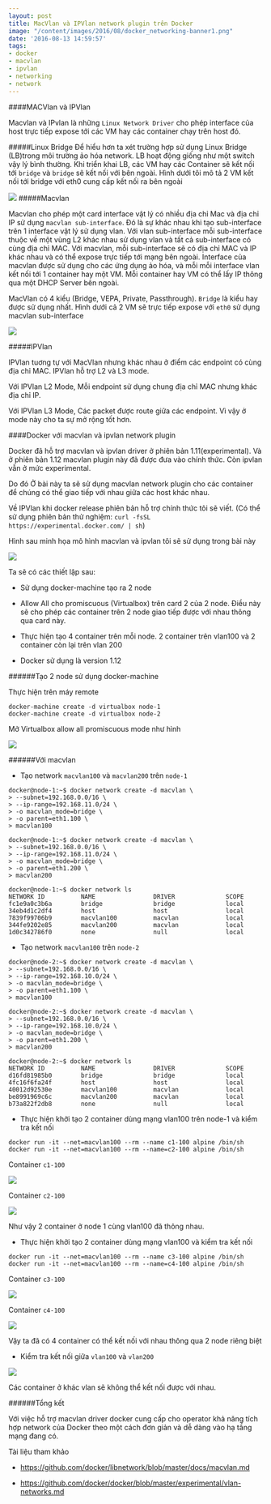 ```yaml
---
layout: post
title: MacVlan và IPVlan network plugin trên Docker
image: "/content/images/2016/08/docker_networking-banner1.png"
date: '2016-08-13 14:59:57'
tags:
- docker
- macvlan
- ipvlan
- networking
- network
---
```


####MACVlan và IPVlan

Macvlan và IPvlan là những `Linux Network Driver` cho phép interface của host trực tiếp expose tới các VM hay các container chạy trên host đó. 

#####Linux Bridge
Để hiểu hơn ta xét trường hợp sử dụng Linux Bridge (LB)trong môi trường ảo hóa network. LB hoạt động giống như một switch vậy lý bình thường. Khi triển khai LB, các VM hay các Container sẽ kết nối tới `bridge` và `bridge` sẽ kết nối với bên ngoài. Hình dưới tôi mô tả 2 VM kết nối tới bridge với eth0 cung cấp kết nối ra bên ngoài

<img src="http://i.imgur.com/Mbh9uv5.png">
#####Macvlan

Macvlan cho phép một card interface vật lý có nhiều địa chỉ Mac và địa chỉ IP sử dụng `macvlan sub-interface`. Đó là sự khác nhau khi tạo sub-interface trên 1 interface vật lý sử dụng vlan. Với vlan sub-interface mỗi sub-interface thuộc về một vùng L2 khác nhau sử dụng vlan và tất cả sub-interface có cùng địa chỉ MAC. Với macvlan, mỗi sub-interface sẽ có địa chỉ MAC và IP khác nhau và có thể expose trực tiếp tới mạng bên ngoài. Interface của macvlan được sử dụng cho các ứng dụng ảo hóa, và mỗi mỗi interface vlan kết nối tới 1 container hay một VM. Mỗi container hay VM có thể lấy IP thông qua một DHCP Server bên ngoài. 

MacVlan có 4 kiểu (Bridge, VEPA, Private, Passthrough). `Bridge` là kiểu hay được sử dụng nhất. 
Hình dưới cả 2 VM sẽ trực tiếp expose với `eth0` sử dụng macvlan sub-interface

<img src="http://i.imgur.com/WzpzXFs.png">

#####IPVlan

IPVlan tuơng tự với MacVlan nhưng khác nhau ở điểm các endpoint có cùng địa chỉ MAC. IPVlan hỗ trợ L2 và L3 mode. 

Với IPVlan L2 Mode, Mỗi endpoint sử dụng chung địa chỉ MAC nhưng khác địa chỉ IP.

Với IPVlan L3 Mode, Các packet được route giữa các endpoint. Vì vậy ở mode này cho ta sự mở rộng tốt hơn.

####Docker với macvlan và ipvlan network plugin

Docker đã hỗ trợ macvlan và ipvlan driver ở phiên bản 1.11(experimental). Và ở phiên bản 1.12 macvlan plugin này đã được đưa vào chính thức. Còn ipvlan vẫn ở mức experimental.

Do đó Ở bài này ta sẽ sử dụng macvlan network plugin cho các container để chúng có thể giao tiếp với nhau giữa các host khác nhau.

Về IPVlan khi docker release phiên bản hỗ trợ chính thức tôi sẽ viết. 
(Có thể sử dụng phiên bản thử nghiệm: `curl -fsSL https://experimental.docker.com/ | sh`)

Hình sau minh họa mô hình macvlan và ipvlan tôi sẽ sử dụng trong bài này

<img src="http://i.imgur.com/zUolPzQ.png">

Ta sẽ có các thiết lập sau:

-  Sử dụng docker-machine tạo ra 2 node

- Allow All cho promiscuous (Virtualbox) trên card 2 của 2 node. Điều này sẽ cho phép các container trên 2 node giao tiếp được với nhau thông qua card này. 

- Thực hiện tạo 4 container trên mỗi node. 2 container trên vlan100 và 2 container còn lại trên vlan 200

- Docker sử dụng là version 1.12

######Tạo 2 node sử dụng docker-machine 

Thực hiện trên máy remote

```
docker-machine create -d virtualbox node-1
docker-machine create -d virtualbox node-2
```

Mở Virtualbox allow all promiscuous mode như hình

<img src="http://i.imgur.com/F0x3HBl.png">

######Với macvlan

- Tạo network `macvlan100` và `macvlan200` trên `node-1`

```
docker@node-1:~$ docker network create -d macvlan \
> --subnet=192.168.0.0/16 \
> --ip-range=192.168.11.0/24 \
> -o macvlan_mode=bridge \
> -o parent=eth1.100 \
> macvlan100

docker@node-1:~$ docker network create -d macvlan \
> --subnet=192.168.0.0/16 \
> --ip-range=192.168.11.0/24 \
> -o macvlan_mode=bridge \
> -o parent=eth1.200 \
> macvlan200

docker@node-1:~$ docker network ls
NETWORK ID          NAME                DRIVER              SCOPE
fc1e9a0c3b6a        bridge              bridge              local               
34eb4d1c2df4        host                host                local               
7839f99706b9        macvlan100          macvlan             local               
344fe9202e85        macvlan200          macvlan             local               
1d0c342786f0        none                null                local       

```

- Tạo network `macvlan100` trên `node-2`

```
docker@node-2:~$ docker network create -d macvlan \
> --subnet=192.168.0.0/16 \
> --ip-range=192.168.10.0/24 \
> -o macvlan_mode=bridge \
> -o parent=eth1.100 \
> macvlan100

docker@node-2:~$ docker network create -d macvlan \
> --subnet=192.168.0.0/16 \
> --ip-range=192.168.10.0/24 \
> -o macvlan_mode=bridge \
> -o parent=eth1.200 \
> macvlan200

docker@node-2:~$ docker network ls
NETWORK ID          NAME                DRIVER              SCOPE
d16fd81985b0        bridge              bridge              local               
4fc16f6fa24f        host                host                local               
40012d92530e        macvlan100          macvlan             local               
be8991969c6c        macvlan200          macvlan             local               
b73a822f2db8        none                null                local  
```

- Thực hiện khởi tạo 2 container dùng mạng vlan100 trên node-1 và kiểm tra kết nối 

```
docker run -it --net=macvlan100 --rm --name c1-100 alpine /bin/sh
docker run -it --net=macvlan100 --rm --name=c2-100 alpine /bin/sh
```
Container `c1-100`

<img src="http://i.imgur.com/64GwxUQ.png)">

Container `c2-100`

<img src="http://i.imgur.com/Q7Rq8EG.png)">


Như vậy 2 container ở node 1 cùng vlan100 đã thông nhau.

- Thực hiện khởi tạo 2 container dùng mạng vlan100 và kiểm tra kết nối

```
docker run -it --net=macvlan100 --rm --name c3-100 alpine /bin/sh
docker run -it --net=macvlan100 --rm --name=c4-100 alpine /bin/sh
```

Container `c3-100`

<img src="http://i.imgur.com/w76NvBy.png">

Container `c4-100`

<img src="http://i.imgur.com/pnIb7CP.png">

Vậy ta đã có 4 container có thể kết nối với nhau thông qua 2 node riêng biệt

- Kiểm tra kết nối giữa `vlan100` và `vlan200`

<img src="http://i.imgur.com/2NZA2Sy.png">

Các container ở khác vlan sẽ không thể kết nối được với nhau. 

######Tổng kết

Với việc hỗ trợ macvlan driver docker cung cấp cho operator khả năng tích hợp network của Docker theo một cách đơn giản và dễ dàng vào hạ tầng mạng đang có.

Tài liệu tham khảo

- https://github.com/docker/libnetwork/blob/master/docs/macvlan.md

- https://github.com/docker/docker/blob/master/experimental/vlan-networks.md